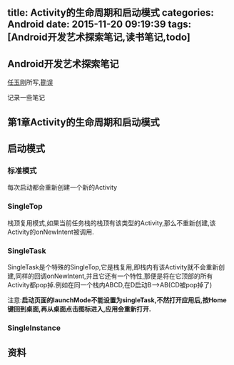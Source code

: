 title: Activity的生命周期和启动模式
categories: Android
date: 2015-11-20 09:19:39
tags: [Android开发艺术探索笔记,读书笔记,todo]
---




## Android开发艺术探索笔记

[任玉刚](http://blog.csdn.net/singwhatiwanna/article/details/48439621#reply)所写,[勘误](http://blog.csdn.net/singwhatiwanna/article/details/48439621#reply)

记录一些笔记
<!-- more -->


## 第1章Activity的生命周期和启动模式




## 启动模式

### 标准模式
每次启动都会重新创建一个新的Activity
### SingleTop
栈顶复用模式,如果当前任务栈的栈顶有该类型的Activity,那么不重新创建,该Activity的onNewIntent被调用.
### SingleTask
SingleTask是个特殊的SingleTop,它是栈复用,即栈内有该Activity就不会重新创建,同样的回调onNewIntent,并且它还有一个特性,那便是将在它顶部的所有Activity都pop掉.例如在同一个栈内ABCD,在D启动B-->AB(CD被pop掉了)

注意:**启动页面的launchMode不能设置为singleTask,不然打开应用后,按Home键回到桌面,再从桌面点击图标进入,应用会重新打开.**  
### SingleInstance



## 资料
